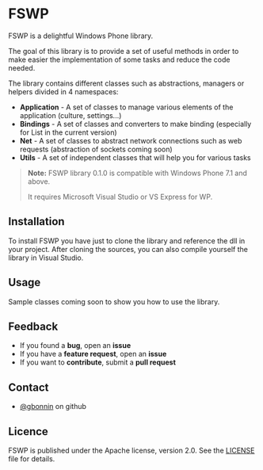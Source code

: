 FSWP
===

FSWP is a delightful Windows Phone library.

The goal of this library is to provide a set of useful methods in order to make easier the implementation of some tasks and reduce the code needed.

The library contains different classes such as abstractions, managers or helpers divided in 4 namespaces:

* __Application__ - A set of classes to manage various elements of the application (culture, settings...)
* __Bindings__ - A set of classes and converters to make binding (especially for List in the current version)
* __Net__ - A set of classes to abstract network connections such as web requests (abstraction of sockets coming soon)
* __Utils__ - A set of independent classes that will help you for various tasks

> **Note:** FSWP library 0.1.0 is compatible with Windows Phone 7.1 and above.
> 
> It requires Microsoft Visual Studio or VS Express for WP.

Installation 
------

To install FSWP you have just to clone the library and reference the dll in your project.
After cloning the sources, you can also compile yourself the library in Visual Studio.

Usage
------

Sample classes coming soon to show you how to use the library.

Feedback
------

  * If you found a **bug**, open an **issue**
  * If you have a **feature request**, open an **issue**
  * If you want to **contribute**, submit a **pull request**

Contact
------

* [@gbonnin](https://github.com/gbonnin/) on github

Licence
------

FSWP is published under the Apache license, version 2.0. See the [LICENSE][1] file for details.

[1]: https://github.com/gbonnin/FSWP/blob/master/LICENSE "FSWP Library License"